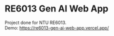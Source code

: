 # RE6013 Gen AI Web App
Project done for NTU RE6013. <br>
Demo: https://re6013-gen-ai-web-app.vercel.app/
